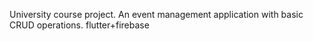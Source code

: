 University course project. 
An event management application with basic CRUD operations.
flutter+firebase

